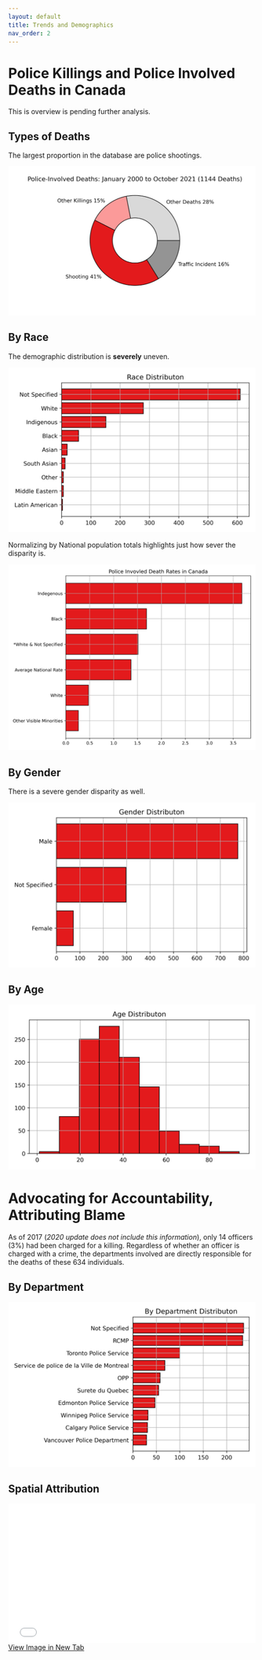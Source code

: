 ```yaml
---
layout: default
title: Trends and Demographics
nav_order: 2
---
```


# Police Killings and Police Involved Deaths in Canada

This is overview is pending further analysis.

## Types of Deaths

The largest proportion in the database are police shootings.

<img src='images/Distribtution.png'>

## By Race

The demographic distribution is **severely** uneven.

<img src='images/Race.png'>

Normalizing by National population totals highlights just how sever the disparity is.


<img src='images/Race_Normalized.png'>

## By Gender

There is a severe gender disparity as well.

<img src='images/Gender.png'>

## By Age

<img src='images/age.png'>


# Advocating for Accountability, Attributing Blame

As of 2017 (*2020 update does not include this information*), only 14 officers (3%) had been charged for a killing.  Regardless of whether an officer is charged with a crime, the departments involved are directly responsible for the deaths of these 634 individuals.


## By Department

<img src='images/Departments.png'>


## Spatial Attribution

<div style="overflow: hidden;
  padding-top: 56.25%;
  position: relative">
  <iframe src="PID.html" title="Processes" scrolling="no" frameborder="0"
    style="border: 0;
   height: 100%;
   left: 0;
   position: absolute;
   top: 0;
   width: 100%;">
   <p>Your browser does not support iframes.</p>
 </iframe>
</div>
<a href="PID.html" target="_blank">View Image in New Tab</a>
